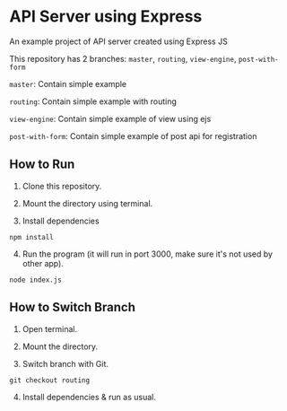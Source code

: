 # API Server using Express

An example project of API server created using Express JS

This repository has 2 branches: `master`, `routing`, `view-engine`, `post-with-form`

`master`: Contain simple example

`routing`: Contain simple example with routing

`view-engine`: Contain simple example of view using ejs

`post-with-form`: Contain simple example of post api for registration

## How to Run

1. Clone this repository.

2. Mount the directory using terminal.

3. Install dependencies
```
npm install
```

4. Run the program (it will run in port 3000, make sure it's not used by other app).
```
node index.js
```

## How to Switch Branch
1. Open terminal.

2. Mount the directory.

3. Switch branch with Git.
```
git checkout routing
```

4. Install dependencies & run as usual.
